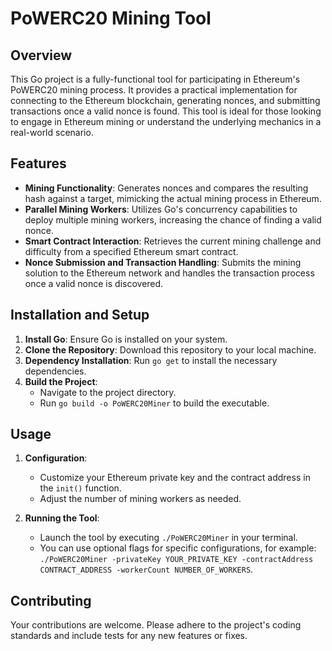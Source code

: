 # PoWERC20 Mining Tool

## Overview

This Go project is a fully-functional tool for participating in Ethereum's PoWERC20 mining process. It provides a practical implementation for connecting to the Ethereum blockchain, generating nonces, and submitting transactions once a valid nonce is found. This tool is ideal for those looking to engage in Ethereum mining or understand the underlying mechanics in a real-world scenario.

## Features

- **Mining Functionality**: Generates nonces and compares the resulting hash against a target, mimicking the actual mining process in Ethereum.
- **Parallel Mining Workers**: Utilizes Go's concurrency capabilities to deploy multiple mining workers, increasing the chance of finding a valid nonce.
- **Smart Contract Interaction**: Retrieves the current mining challenge and difficulty from a specified Ethereum smart contract.
- **Nonce Submission and Transaction Handling**: Submits the mining solution to the Ethereum network and handles the transaction process once a valid nonce is discovered.

## Installation and Setup

1. **Install Go**: Ensure Go is installed on your system.
2. **Clone the Repository**: Download this repository to your local machine.
3. **Dependency Installation**: Run `go get` to install the necessary dependencies.
4. **Build the Project**:
   - Navigate to the project directory.
   - Run `go build -o PoWERC20Miner` to build the executable.

## Usage

1. **Configuration**:
   - Customize your Ethereum private key and the contract address in the `init()` function.
   - Adjust the number of mining workers as needed.

2. **Running the Tool**:
   - Launch the tool by executing `./PoWERC20Miner` in your terminal.
   - You can use optional flags for specific configurations, for example: `./PoWERC20Miner -privateKey YOUR_PRIVATE_KEY -contractAddress CONTRACT_ADDRESS -workerCount NUMBER_OF_WORKERS`.

## Contributing

Your contributions are welcome. Please adhere to the project's coding standards and include tests for any new features or fixes.
